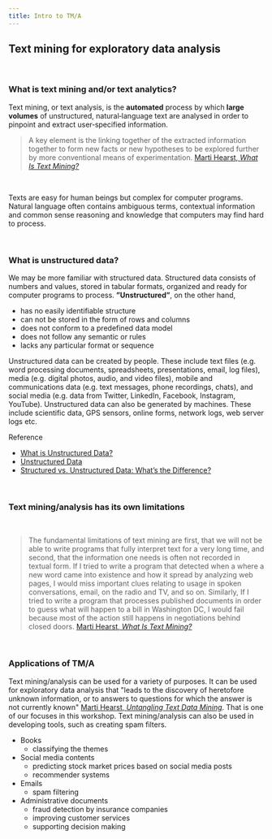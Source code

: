 ```yaml
---
title: Intro to TM/A
---
```


## Text mining for exploratory data analysis

<br>

### What is text mining and/or text analytics?
Text mining, or text analysis, is the **automated** process by which **large volumes** of unstructured, natural‐language text are analysed in order to pinpoint and extract user‐specified information. 

> A key element is the linking together of the extracted information together to form new facts or new hypotheses to be explored further by more conventional means of experimentation. [Marti Hearst, *What Is Text Mining?*](https://people.ischool.berkeley.edu/~hearst/text-mining.html)

<br> 

Texts are easy for human beings but complex for computer programs. Natural language often contains ambiguous terms, contextual information and common sense reasoning and knowledge that computers may find hard to process.

<br> 

### What is unstructured data?
We may be more familiar with structured data. Structured data consists of numbers and values, stored in tabular formats, organized and ready for computer programs to process. **”Unstructured”**, on the other hand, 

* has no easily identifiable structure
* can not be stored in the form of rows and columns
* does not conform to a predefined data model
* does not follow any semantic or rules
* lacks any particular format or sequence

Unstructured data can be created by people. These include text files (e.g. word processing documents, spreadsheets, presentations, email, log files), media (e.g. digital photos, audio, and video files), mobile and communications data (e.g. text messages, phone recordings, chats), and social media (e.g. data from Twitter, LinkedIn, Facebook, Instagram, YouTube). Unstructured data can also be generated by machines. These include scientific data, GPS sensors, online forms, network logs, web server logs etc.

Reference

* [What is Unstructured Data?](https://www.geeksforgeeks.org/what-is-unstructured-data/)
* [Unstructured Data](https://www.mongodb.com/unstructured-data)
* [Structured vs. Unstructured Data: What’s the Difference?](https://www.ibm.com/cloud/blog/structured-vs-unstructured-data)

<br> 

### Text mining/analysis has its own limitations

<br> 

> The fundamental limitations of text mining are first, that we will not be able to write programs that fully interpret text for a very long time, and second, that the information one needs is often not recorded in textual form. If I tried to write a program that detected when a where a new word came into existence and how it spread by analyzing web pages, I would miss important clues relating to usage in spoken conversations, email, on the radio and TV, and so on. Similarly, If I tried to write a program that processes published documents in order to guess what will happen to a bill in Washington DC, I would fail because most of the action still happens in negotiations behind closed doors. [Marti Hearst, *What Is Text Mining?*](https://people.ischool.berkeley.edu/~hearst/text-mining.html)

<br> 

### Applications of TM/A
Text mining/analysis can be used for a variety of purposes. It can be used for exploratory data analysis that "leads to the discovery of heretofore unknown information, or to answers to questions for which the answer is not currently known" [Marti Hearst, *Untangling Text Data Mining*](https://people.ischool.berkeley.edu/~hearst/papers/acl99/acl99-tdm.html). That is one of our focuses in this workshop. Text mining/analysis can also be used in developing tools, such as creating spam filters.

* Books
  * classifying the themes
* Social media contents
  * predicting stock market prices based on social media posts
  * recommender systems
* Emails
  * spam filtering
* Administrative documents
  * fraud detection by insurance companies
  * improving customer services
  * supporting decision making
